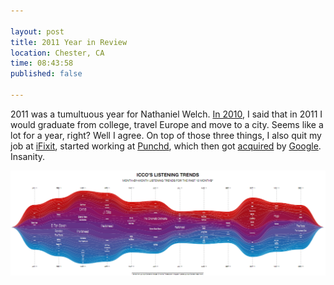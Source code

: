 ```yaml
---

layout: post
title: 2011 Year in Review
location: Chester, CA
time: 08:43:58
published: false

---
```


2011 was a tumultuous year for Nathaniel Welch. [In 2010](/2010/12/30/2010-year-in-review/), I said that in 2011 I would graduate from college, travel Europe and move to a city. Seems like a lot for a year, right? Well I agree. On top of those three things, I also quit my job at [iFixit][], started working at [Punchd][], which then got [acquired][] by [Google][]. Insanity.

[![Nat's 2011 in music](/images/2011/12/lastfm.png)](/images/2011/12/lastfm2011.pdf)

[Punchd]: http://getpunchd.com
[iFixit]: http://ifixit.com
[acquired]: http://getpunchd.com/google
[Google]: http://google.com
